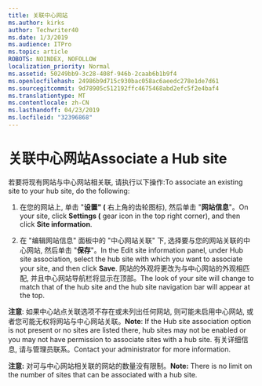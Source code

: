 ```yaml
---
title: 关联中心网站
ms.author: kirks
author: Techwriter40
ms.date: 1/3/2019
ms.audience: ITPro
ms.topic: article
ROBOTS: NOINDEX, NOFOLLOW
localization_priority: Normal
ms.assetid: 50249bb9-3c28-408f-946b-2caab6b1b9f4
ms.openlocfilehash: 24986b9d715c930bac058ac6aeedc278e1de7d61
ms.sourcegitcommit: 9d78905c512192ffc4675468abd2efc5f2e4baf4
ms.translationtype: MT
ms.contentlocale: zh-CN
ms.lasthandoff: 04/23/2019
ms.locfileid: "32396868"
---
```

# <a name="associate-a-hub-site"></a><span data-ttu-id="d16e8-102">关联中心网站</span><span class="sxs-lookup"><span data-stu-id="d16e8-102">Associate a Hub site</span></span>

<span data-ttu-id="d16e8-103">若要将现有网站与中心网站相关联, 请执行以下操作:</span><span class="sxs-lookup"><span data-stu-id="d16e8-103">To associate an existing site to your hub site, do the following:</span></span>
  
1. <span data-ttu-id="d16e8-104">在您的网站上, 单击 "**设置" (** 右上角的齿轮图标), 然后单击 "**网站信息**"。</span><span class="sxs-lookup"><span data-stu-id="d16e8-104">On your site, click **Settings (** gear icon in the top right corner), and then click **Site information**.</span></span> 
    
2. <span data-ttu-id="d16e8-105">在 "编辑网站信息" 面板中的 "中心网站关联" 下, 选择要与您的网站关联的中心网站, 然后单击 "**保存**"。</span><span class="sxs-lookup"><span data-stu-id="d16e8-105">In the Edit site information panel, under Hub site association, select the hub site with which you want to associate your site, and then click **Save**.</span></span> <span data-ttu-id="d16e8-106">网站的外观将更改为与中心网站的外观相匹配, 并且中心网站导航栏将显示在顶部。</span><span class="sxs-lookup"><span data-stu-id="d16e8-106">The look of your site will change to match that of the hub site and the hub site navigation bar will appear at the top.</span></span> 
    
 <span data-ttu-id="d16e8-107">**注意**: 如果中心站点关联选项不存在或未列出任何网站, 则可能未启用中心网站, 或者您可能无权将网站与中心网站关联。</span><span class="sxs-lookup"><span data-stu-id="d16e8-107">**Note**: If the Hub site association option is not present or no sites are listed there, hub sites may not be enabled or you may not have permission to associate sites with a hub site.</span></span> <span data-ttu-id="d16e8-108">有关详细信息, 请与管理员联系。</span><span class="sxs-lookup"><span data-stu-id="d16e8-108">Contact your administrator for more information.</span></span> 
  
 <span data-ttu-id="d16e8-109">**注意:** 对可与中心网站相关联的网站的数量没有限制。</span><span class="sxs-lookup"><span data-stu-id="d16e8-109">**Note:** There is no limit on the number of sites that can be associated with a hub site.</span></span> 
  

